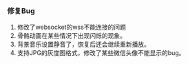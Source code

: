 
### 修复Bug
1. 修改了websocket的wss不能连接的问题
2. 骨骼动画在某些情况下出现闪烁的现象。
3. 背景音乐设置静音了，恢复后还会继续重新播放。
4. 支持JPG的灰度图格式，修改了某些微信头像不能显示的bug。